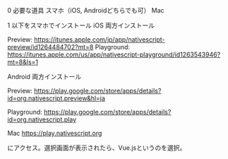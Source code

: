 0 必要な道具
スマホ（iOS, Androidどちらでも可）
Mac

1 以下をスマホでインストール
iOS
両方インストール

Preview: https://itunes.apple.com/jp/app/nativescript-preview/id1264484702?mt=8
Playground: https://itunes.apple.com/us/app/nativescript-playground/id1263543946?mt=8&ls=1

Android
両方インストール

Preview: https://play.google.com/store/apps/details?id=org.nativescript.preview&hl=ja

Playground: https://play.google.com/store/apps/details?id=org.nativescript.play

Mac
https://play.nativescript.org

にアクセス。選択画面が表示されたら、Vue.jsというのを選択。

